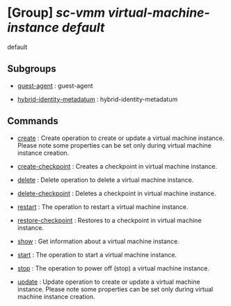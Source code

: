 # [Group] _sc-vmm virtual-machine-instance default_

default

## Subgroups

- [guest-agent](/Commands/sc-vmm/virtual-machine-instance/default/guest-agent/readme.md)
: guest-agent

- [hybrid-identity-metadatum](/Commands/sc-vmm/virtual-machine-instance/default/hybrid-identity-metadatum/readme.md)
: hybrid-identity-metadatum

## Commands

- [create](/Commands/sc-vmm/virtual-machine-instance/default/_create.md)
: Create operation to create or update a virtual machine instance. Please note some properties can be set only during virtual machine instance creation.

- [create-checkpoint](/Commands/sc-vmm/virtual-machine-instance/default/_create-checkpoint.md)
: Creates a checkpoint in virtual machine instance.

- [delete](/Commands/sc-vmm/virtual-machine-instance/default/_delete.md)
: Delete operation to delete a virtual machine instance.

- [delete-checkpoint](/Commands/sc-vmm/virtual-machine-instance/default/_delete-checkpoint.md)
: Deletes a checkpoint in virtual machine instance.

- [restart](/Commands/sc-vmm/virtual-machine-instance/default/_restart.md)
: The operation to restart a virtual machine instance.

- [restore-checkpoint](/Commands/sc-vmm/virtual-machine-instance/default/_restore-checkpoint.md)
: Restores to a checkpoint in virtual machine instance.

- [show](/Commands/sc-vmm/virtual-machine-instance/default/_show.md)
: Get information about a virtual machine instance.

- [start](/Commands/sc-vmm/virtual-machine-instance/default/_start.md)
: The operation to start a virtual machine instance.

- [stop](/Commands/sc-vmm/virtual-machine-instance/default/_stop.md)
: The operation to power off (stop) a virtual machine instance.

- [update](/Commands/sc-vmm/virtual-machine-instance/default/_update.md)
: Update operation to create or update a virtual machine instance. Please note some properties can be set only during virtual machine instance creation.
